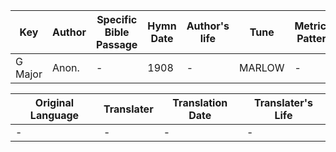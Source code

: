 Key | Author   | Specific Bible Passage     |Hymn Date |Author's life |Tune |Metrical Pattern   |Composer/Source
-- | --------- | ---------------------------|----------|--------------|-----|-------------------|-------------  
G Major |Anon. |- |1908 |- |MARLOW |- |John Chetham

Original Language | Translater | Translation Date   | Translater's Life  
----------------- | --------- | --------------------|-------------     
\- |- |- |-
